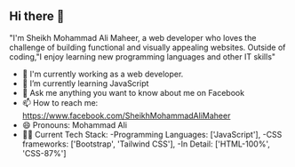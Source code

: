 ## Hi there 👋

"I'm Sheikh Mohammad Ali Maheer, a web developer who loves the challenge of building functional and visually appealing websites. Outside of coding,"I enjoy learning new programming languages and other IT skills"

- 🔭 I'm currently working as a web developer.
- 🌱 I’m currently learning JavaScript
- 💬 Ask me anything you want to know about me on Facebook
- 📫 How to reach me: https://www.facebook.com/SheikhMohammadAliMaheer
- 😄 Pronouns: Mohammad Ali
- ✍🏻 Current Tech Stack:
         -Programming Languages: ['JavaScript'],
         -CSS frameworks: ['Bootstrap', 'Tailwind CSS'],
         -In Detail: ['HTML-100%', 'CSS-87%']
